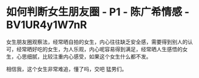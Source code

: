 # 如何判断女生朋友圈 - P1 - 陈广希情感 - BV1UR4y1W7nR

女生朋友圈观察法，经常晒自拍的女生，内心往往缺乏安全感，需要得到别人的认可，经常晒好吃的女生，为人乐观，内心呢容易得到满足，经常晒人生感悟的女生，心思细腻，比较注重内心感受，如果这个女生什么都不发。

相信我，这个女生非常难追，懂了吗，交吧 猛男们。